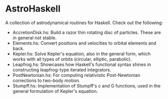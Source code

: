 # AstroHaskell
A collection of astrodynamical routines for Haskell. Check out the following:
* AccretionDisk.hs: Build a razor thin rotating disc of particles. These are in general not stable.
* Elements.hs: Convert positions and velocities to orbital elements and back.
* Kepler.hs: Solve Kepler's equation, also in the general form, which works with all types of orbits (circular, elliptic, parabolic).
* Leapfrog.hs: Showcases how Haskell's functional syntax shines in constructing leapfrog-type iterated integrators.
* PostNewtonian.hs: For computing relativistic Post-Newtonian corrections to two-body motion.
* Stumpff.hs: Implementation of Stumpff's c and G functions, used in the general formulation of Kepler's equation.


